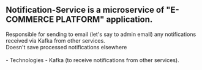 <h2><b>Notification-Service</b> is a microservice of "E-COMMERCE PLATFORM" application.</h2>

<p>Responsible for sending to email (let's say to admin email) any notifications received via Kafka from other services.<br/> 
Doesn't save processed notifications elsewhere
<br/>
<br/>
	 - Technologies - Kafka (to receive notifications from other services).
</p>